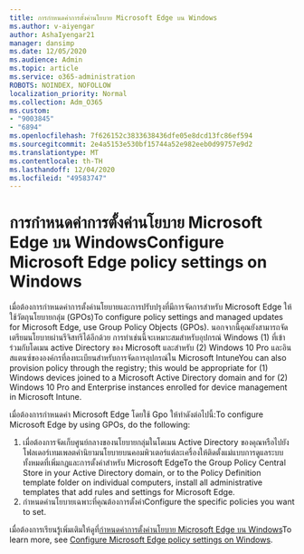 ```yaml
---
title: การกำหนดค่าการตั้งค่านโยบาย Microsoft Edge บน Windows
ms.author: v-aiyengar
author: AshaIyengar21
manager: dansimp
ms.date: 12/05/2020
ms.audience: Admin
ms.topic: article
ms.service: o365-administration
ROBOTS: NOINDEX, NOFOLLOW
localization_priority: Normal
ms.collection: Adm_O365
ms.custom:
- "9003845"
- "6894"
ms.openlocfilehash: 7f626152c3833638436dfe05e8dcd13fc86ef594
ms.sourcegitcommit: 2e4a5153e530bf15744a52e982eeb0d99757e9d2
ms.translationtype: MT
ms.contentlocale: th-TH
ms.lasthandoff: 12/04/2020
ms.locfileid: "49583747"
---
```

# <a name="configure-microsoft-edge-policy-settings-on-windows"></a><span data-ttu-id="da88b-102">การกำหนดค่าการตั้งค่านโยบาย Microsoft Edge บน Windows</span><span class="sxs-lookup"><span data-stu-id="da88b-102">Configure Microsoft Edge policy settings on Windows</span></span>

<span data-ttu-id="da88b-103">เมื่อต้องการกำหนดค่าการตั้งค่านโยบายและการปรับปรุงที่มีการจัดการสำหรับ Microsoft Edge ให้ใช้วัตถุนโยบายกลุ่ม (GPOs)</span><span class="sxs-lookup"><span data-stu-id="da88b-103">To configure policy settings and managed updates for Microsoft Edge, use Group Policy Objects (GPOs).</span></span> <span data-ttu-id="da88b-104">นอกจากนี้คุณยังสามารถจัดเตรียมนโยบายผ่านรีจิสทรีได้อีกด้วย การทำเช่นนี้จะเหมาะสมสำหรับอุปกรณ์ Windows (1) ที่เข้าร่วมกับโดเมน active Directory ของ Microsoft และสำหรับ (2) Windows 10 Pro และอินสแตนซ์ขององค์กรที่ลงทะเบียนสำหรับการจัดการอุปกรณ์ใน Microsoft Intune</span><span class="sxs-lookup"><span data-stu-id="da88b-104">You can also provision policy through the registry; this would be appropriate for (1) Windows devices joined to a Microsoft Active Directory domain and for (2) Windows 10 Pro and Enterprise instances enrolled for device management in Microsoft Intune.</span></span>

<span data-ttu-id="da88b-105">เมื่อต้องการกำหนดค่า Microsoft Edge โดยใช้ Gpo ให้ทำดังต่อไปนี้:</span><span class="sxs-lookup"><span data-stu-id="da88b-105">To configure Microsoft Edge by using GPOs, do the following:</span></span>

1. <span data-ttu-id="da88b-106">เมื่อต้องการจัดเก็บศูนย์กลางของนโยบายกลุ่มในโดเมน Active Directory ของคุณหรือไปยังโฟลเดอร์เทมเพลตคำนิยามนโยบายบนคอมพิวเตอร์แต่ละเครื่องให้ติดตั้งแม่แบบการดูแลระบบทั้งหมดที่เพิ่มกฎและการตั้งค่าสำหรับ Microsoft Edge</span><span class="sxs-lookup"><span data-stu-id="da88b-106">To the Group Policy Central Store in your Active Directory domain, or to the Policy Definition template folder on individual computers, install all administrative templates that add rules and settings for Microsoft Edge.</span></span>
2. <span data-ttu-id="da88b-107">กำหนดค่านโยบายเฉพาะที่คุณต้องการตั้งค่า</span><span class="sxs-lookup"><span data-stu-id="da88b-107">Configure the specific policies you want to set.</span></span>

<span data-ttu-id="da88b-108">เมื่อต้องการเรียนรู้เพิ่มเติมให้ดูที่[กำหนดค่าการตั้งค่านโยบาย Microsoft Edge บน Windows](https://go.microsoft.com/fwlink/?linkid=2135024)</span><span class="sxs-lookup"><span data-stu-id="da88b-108">To learn more, see [Configure Microsoft Edge policy settings on Windows](https://go.microsoft.com/fwlink/?linkid=2135024).</span></span>

